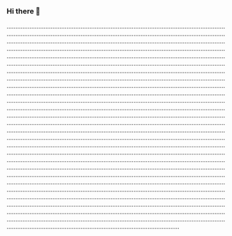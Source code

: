### Hi there 👋

......................................................................................................................................................................................................................................................................................................................................................................................................................................................................................................................................................................................................................................................................................................................................................................................................................................................................................................................................................................................................................................................................................................................................................................................................................................................................................................................................................................................................................................................................................................................................................................................................................................................................................................................................................................................................................................................................................................................................................................................................................................................................................................................................................................................................................................................................................................................................................................................................................................................................................................................................................................................................................................................................................................................................................................................................................................................................................................................................................................................................................................................................................................................................................................................................................................................................................................................................................................................................................................................................................................................................................................................